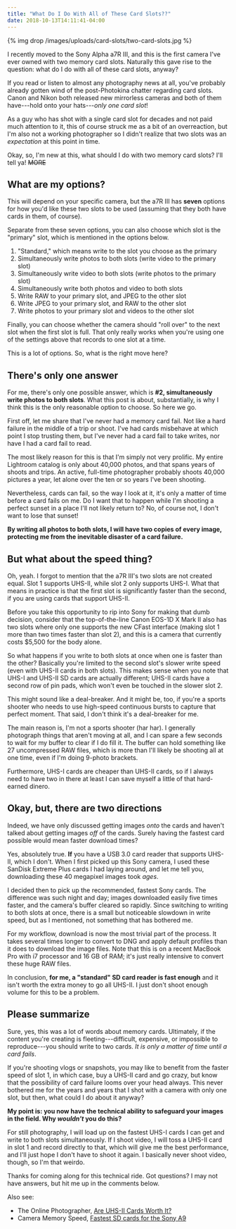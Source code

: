 ```yaml
---
title: "What Do I Do With All of These Card Slots??"
date: 2018-10-13T14:11:41-04:00
---
```


{% img drop /images/uploads/card-slots/two-card-slots.jpg %}

I recently moved to the Sony Alpha a7R III, and this is the first camera I've
ever owned with two memory card slots. Naturally this gave rise to the question:
what do I do with all of these card slots, anyway?

If you read or listen to almost any photography news at all, you've probably
already gotten wind of the post-Photokina chatter regarding card slots. Canon
and Nikon both released new mirrorless cameras and both of them have---hold onto
your hats---*only one card slot*!

As a guy who has shot with a single card slot for decades and not paid much
attention to it, this of course struck me as a bit of an overreaction, but I'm
also not a working photographer so I didn't realize that two slots was an
*expectation* at this point in time.

Okay, so, I'm new at this, what should I do with two memory card slots? I'll
tell ya! ~~MORE~~

## What are my options?

This will depend on your specific camera, but the a7R III has **seven** options
for how you'd like these two slots to be used (assuming that they both have
cards in them, of course).

Separate from these seven options, you can also choose which slot is the
"primary" slot, which is mentioned in the options below.

1. "Standard," which means write to the slot you choose as the primary
2. Simultaneously write photos to both slots (write video to the primary slot)
3. Simultaneously write video to both slots (write photos to the primary slot)
4. Simultaneously write both photos and video to both slots
5. Write RAW to your primary slot, and JPEG to the other slot
6. Write JPEG to your primary slot, and RAW to the other slot
7. Write photos to your primary slot and videos to the other slot

Finally, you can choose whether the camera should "roll over" to the next slot
when the first slot is full. That only really works when you're using one of the
settings above that records to one slot at a time.

This is a lot of options. So, what is the right move here?

## There's only one answer

For me, there's only one possible answer, which is **#2, simultaneously write
photos to both slots**. What this post is about, substantially, is why I think
this is the only reasonable option to choose. So here we go.

First off, let me share that I've never had a memory card fail. Not like a hard
failure in the middle of a trip or shoot. I've had cards misbehave at which
point I stop trusting them, but I've never had a card fail to take writes, nor
have I had a card fail to read.

The most likely reason for this is that I'm simply not very prolific. My entire
Lightroom catalog is only about 40,000 photos, and that spans years of shoots
and trips. An active, full-time photographer probably shoots 40,000 pictures a
year, let alone over the ten or so years I've been shooting.

Nevertheless, cards can fail, so the way I look at it, it's only a matter of
time before a card fails on me. Do I want that to happen while I'm shooting a
perfect sunset in a place I'll not likely return to? No, of course not, I don't
want to lose that sunset!

**By writing all photos to both slots, I will have two copies of every image,
protecting me from the inevitable disaster of a card failure.**

## But what about the speed thing?

Oh, yeah. I forgot to mention that the a7R III's two slots are not created
equal. Slot 1 supports UHS-II, while slot 2 only supports UHS-I. What that means
in practice is that the first slot is significantly faster than the second, if
you are using cards that support UHS-II.

Before you take this opportunity to rip into Sony for making that dumb decision,
consider that the top-of-the-line Canon EOS-1D X Mark II also has two slots
where only one supports the new CFast interface (making slot 1 more than two
times faster than slot 2), and this is a camera that currently costs $5,500 for
the body alone.

So what happens if you write to both slots at once when one is faster than the
other? Basically you're limited to the second slot's slower write speed (even
with UHS-II cards in both slots). This makes sense when you note that UHS-I and
UHS-II SD cards are actually different; UHS-II cards have a second row of pin
pads, which won't even be touched in the slower slot 2.

This might sound like a deal-breaker. And it might be, too, if you're a sports
shooter who needs to use high-speed continuous bursts to capture that perfect
moment. That said, I don't think it's a deal-breaker for me.

The main reason is, I'm not a sports shooter (har har). I generally photograph
things that aren't moving at all, and I can spare a few seconds to wait for my
buffer to clear if I do fill it. The buffer can hold something like 27
uncompressed RAW files, which is more than I'll likely be shooting all at one
time, even if I'm doing 9-photo brackets.

Furthermore, UHS-I cards are cheaper than UHS-II cards, so if I always need to
have two in there at least I can save myself a little of that hard-earned
dinero.

## Okay, but, there are two directions

Indeed, we have only discussed getting images *onto* the cards and haven't
talked about getting images *off* of the cards. Surely having the fastest card
possible would mean faster download times?

Yes, absolutely true. **If** you have a USB 3.0 card reader that supports
UHS-II, which I don't. When I first picked up this Sony camera, I used these
SanDisk Extreme Plus cards I had laying around, and let me tell you, downloading
these 40 megapixel images took *ages*.

I decided then to pick up the recommended, fastest Sony cards. The difference
was such night and day; images downloaded easily five times faster, and the
camera's buffer cleared so rapidly. Since switching to writing to both slots at
once, there is a small but noticeable slowdown in write speed, but as I
mentioned, not something that has bothered me.

For my workflow, download is now the most trivial part of the process. It takes
several times longer to convert to DNG and apply default profiles than it does
to download the image files. Note that this is on a recent MacBook Pro with i7
processor and 16 GB of RAM; it's just really intensive to convert these huge RAW
files.

In conclusion, **for me, a "standard" SD card reader is fast enough** and it
isn't worth the extra money to go all UHS-II. I just don't shoot enough volume
for this to be a problem.

## Please summarize

Sure, yes, this was a lot of words about memory cards. Ultimately, if the
content you're creating is fleeting---difficult, expensive, or impossible to
reproduce---you should write to two cards. *It is only a matter of time until a
card fails*.

If you're shooting vlogs or snapshots, you may like to benefit from the faster
speed of slot 1, in which case, buy a UHS-II card and go crazy, but know that
the possibility of card failure looms over your head always. This never bothered
me for the years and years that I shot with a camera with only one slot, but
then, what could I do about it anyway?

**My point is: you now have the technical ability to safeguard your images in the
field. Why *wouldn't* you do this?**

For still photography, I will load up on the fastest UHS-I cards I can get and
write to both slots simultaneously. If I shoot video, I will toss a UHS-II card
in slot 1 and record directly to that, which will give me the best performance,
and I'll just hope I don't have to shoot it again. I basically never shoot
video, though, so I'm that weirdo.

Thanks for coming along for this technical ride. Got questions? I may not have
answers, but hit me up in the comments below.

Also see:

* The Online Photographer, [Are UHS-II Cards Worth It?][olp]
* Camera Memory Speed, [Fastest SD cards for the Sony A9][a9]

[olp]: http://theonlinephotographer.typepad.com/the_online_photographer/2015/01/are-uhs-ii-cards-worth-it.html
[a9]: https://www.cameramemoryspeed.com/sony-a9/fastest-sd-cards-uhs-i-vs-uhs-ii/
